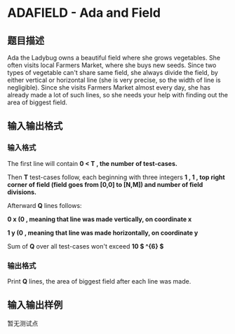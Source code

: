 # ADAFIELD - Ada and Field

## 题目描述

Ada the Ladybug owns a beautiful field where she grows vegetables. She often visits local Farmers Market, where she buys new seeds. Since two types of vegetable can't share same field, she always divide the field, by either vertical or horizontal line (she is very precise, so the width of line is negligible). Since she visits Farmers Market almost every day, she has already made a lot of such lines, so she needs your help with finding out the area of biggest field.

## 输入输出格式

### 输入格式

The first line will contain **0 < T , the number of test-cases.**

Then **T** test-cases follow, each beginning with three integers **1 , **1 , top right corner of field (field goes from **\[0,0\]** to **\[N,M\]**) and number of field divisions.****

Afterward **Q** lines follows:

**0 x (0 , meaning that line was made vertically, on coordinate **x****

**1 y (0 , meaning that line was made horizontally, on coordinate **y****

Sum of **Q** over all test-cases won't exceed **10 $ ^{6} $**

### 输出格式

Print **Q** lines, the area of biggest field after each line was made.

## 输入输出样例

暂无测试点

